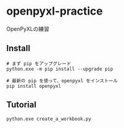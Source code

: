 # openpyxl-practice

OpenPyXLの練習  

## Install

```shell
# まず pip をアップグレード
python.exe -m pip install --upgrade pip

# 最新の pip を使って、openpyxl をインストール
pip install openpyxl
```

## Tutorial

```shell
python.exe create_a_workbook.py
```
